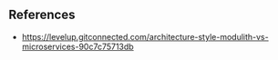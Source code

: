
## References

- https://levelup.gitconnected.com/architecture-style-modulith-vs-microservices-90c7c75713db